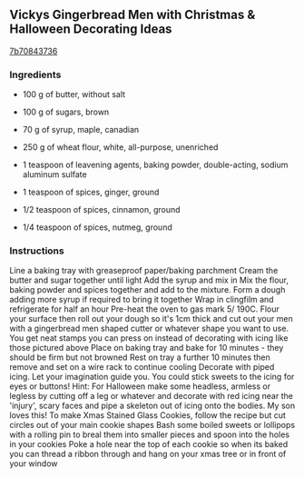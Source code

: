 ## Vickys Gingerbread Men with Christmas & Halloween Decorating Ideas

[7b70843736](https://cookpad.com/us/recipes/333250-vickys-gingerbread-men-with-christmas-halloween-decorating-ideas)

### Ingredients

 - 100 g of butter, without salt

 - 100 g of sugars, brown

 - 70 g of syrup, maple, canadian

 - 250 g of wheat flour, white, all-purpose, unenriched

 - 1 teaspoon of leavening agents, baking powder, double-acting, sodium aluminum sulfate

 - 1 teaspoon of spices, ginger, ground

 - 1/2 teaspoon of spices, cinnamon, ground

 - 1/4 teaspoon of spices, nutmeg, ground

### Instructions

Line a baking tray with greaseproof paper/baking parchment Cream the butter and sugar together until light Add the syrup and mix in Mix the flour, baking powder and spices together and add to the mixture. Form a dough adding more syrup if required to bring it together Wrap in clingfilm and refrigerate for half an hour Pre-heat the oven to gas mark 5/ 190C. Flour your surface then roll out your dough so it's 1cm thick and cut out your men with a gingerbread men shaped cutter or whatever shape you want to use. You get neat stamps you can press on instead of decorating with icing like those pictured above Place on baking tray and bake for 10 minutes - they should be firm but not browned Rest on tray a further 10 minutes then remove and set on a wire rack to continue cooling Decorate with piped icing. Let your imagination guide you. You could stick sweets to the icing for eyes or buttons! Hint: For Halloween make some headless, armless or legless by cutting off a leg or whatever and decorate with red icing near the 'injury', scary faces and pipe a skeleton out of icing onto the bodies. My son loves this! To make Xmas Stained Glass Cookies, follow the recipe but cut circles out of your main cookie shapes Bash some boiled sweets or lollipops with a rolling pin to breal them into smaller pieces and spoon into the holes in your cookies Poke a hole near the top of each cookie so when its baked you can thread a ribbon through and hang on your xmas tree or in front of your window